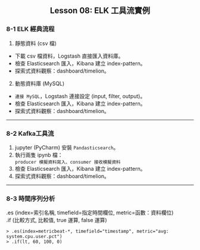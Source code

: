 <h2 align="center">Lesson 08: ELK 工具流實例</h2>

### 8-1 ELK 經典流程
1. 靜態資料 (csv 檔)
- 下載 csv 檔資料，Logstash 直接匯入資料庫。
- 檢查 Elasticsearch 匯入，Kibana 建立 index-pattern。
- 探索式資料觀察：dashboard/timelion。

2. 動態資料庫 (MySQL)
- `連接 MySQL`，Logstash 連接設定 (input, filter, output)。
- 檢查 Elasticsearch 匯入，Kibana 建立 index-pattern。
- 探索式資料觀察：dashboard/timelion。

---
### 8-2 Kafka工具流
1. jupyter (PyCharm) 安裝 `Pandasticsearch`。
2. 執行兩隻 ipynb 檔：<br>
`producer 模擬資料寫入、consumer 接收模擬資料`
4. 檢查 Elasticsearch 匯入，Kibana 建立 index-pattern。
5. 探索式資料觀察：dashboard/timelion。

---
### 8-3 時間序列分析
.es (index=索引名稱, timefield=指定時間欄位, metric=函數：資料欄位)<br>
.if (比較方式, 比較值, true 運算, false 運算)
```
> .es(index=metricbeat-*, timefield="timestamp", metric="avg: system.cpu.user.pct")
> .if(lt, 60, 100, 0)
```
